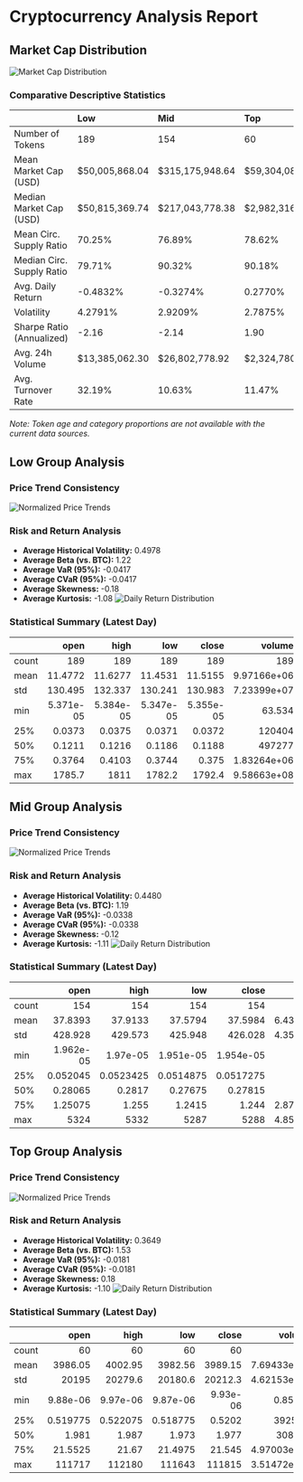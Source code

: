 # Cryptocurrency Analysis Report

## Market Cap Distribution

![Market Cap Distribution](market_cap_distribution.png)

### Comparative Descriptive Statistics

|                           | Low            | Mid             | Top                |
|:--------------------------|:---------------|:----------------|:-------------------|
| Number of Tokens          | 189            | 154             | 60                 |
| Mean Market Cap (USD)     | $50,005,868.04 | $315,175,948.64 | $59,304,084,261.28 |
| Median Market Cap (USD)   | $50,815,369.74 | $217,043,778.38 | $2,982,316,528.41  |
| Mean Circ. Supply Ratio   | 70.25%         | 76.89%          | 78.62%             |
| Median Circ. Supply Ratio | 79.71%         | 90.32%          | 90.18%             |
| Avg. Daily Return         | -0.4832%       | -0.3274%        | 0.2770%            |
| Volatility                | 4.2791%        | 2.9209%         | 2.7875%            |
| Sharpe Ratio (Annualized) | -2.16          | -2.14           | 1.90               |
| Avg. 24h Volume           | $13,385,062.30 | $26,802,778.92  | $2,324,780,286.80  |
| Avg. Turnover Rate        | 32.19%         | 10.63%          | 11.47%             |

*Note: Token age and category proportions are not available with the current data sources.*
## Low Group Analysis

### Price Trend Consistency

![Normalized Price Trends](low_group_price_trends.png)

### Risk and Return Analysis

- **Average Historical Volatility:** 0.4978
- **Average Beta (vs. BTC):** 1.22
- **Average VaR (95%):** -0.0417
- **Average CVaR (95%):** -0.0417
- **Average Skewness:** -0.18
- **Average Kurtosis:** -1.08
![Daily Return Distribution](low_return_distribution.png)

### Statistical Summary (Latest Day)

|       |         open |         high |          low |        close |           volume |   unlocked_mkt_cap |      volume_24h |   volume_market_cap_24h |
|:------|-------------:|-------------:|-------------:|-------------:|-----------------:|-------------------:|----------------:|------------------------:|
| count |  189         |  189         |  189         |  189         |    189           |      189           |   189           |             189         |
| mean  |   11.4772    |   11.6277    |   11.4531    |   11.5155    |      9.97166e+06 |        5.00059e+07 |     1.33851e+07 |               0.321939  |
| std   |  130.495     |  132.337     |  130.241     |  130.983     |      7.23399e+07 |        2.56979e+07 |     2.57976e+07 |               0.674793  |
| min   |    5.371e-05 |    5.384e-05 |    5.347e-05 |    5.355e-05 |     63.534       |        0           | 11934           |               0         |
| 25%   |    0.0373    |    0.0375    |    0.0371    |    0.0372    | 120404           |        2.72094e+07 |     3.13519e+06 |               0.0720581 |
| 50%   |    0.1211    |    0.1216    |    0.1186    |    0.1188    | 497277           |        5.08154e+07 |     6.66101e+06 |               0.141911  |
| 75%   |    0.3764    |    0.4103    |    0.3744    |    0.375     |      1.83264e+06 |        7.10773e+07 |     1.2251e+07  |               0.273812  |
| max   | 1785.7       | 1811         | 1782.2       | 1792.4       |      9.58663e+08 |        9.80555e+07 |     2.19208e+08 |               5.14512   |

## Mid Group Analysis

### Price Trend Consistency

![Normalized Price Trends](mid_group_price_trends.png)

### Risk and Return Analysis

- **Average Historical Volatility:** 0.4480
- **Average Beta (vs. BTC):** 1.19
- **Average VaR (95%):** -0.0338
- **Average CVaR (95%):** -0.0338
- **Average Skewness:** -0.12
- **Average Kurtosis:** -1.11
![Daily Return Distribution](mid_return_distribution.png)

### Statistical Summary (Latest Day)

|       |         open |         high |          low |        close |           volume |   unlocked_mkt_cap |       volume_24h |   volume_market_cap_24h |
|:------|-------------:|-------------:|-------------:|-------------:|-----------------:|-------------------:|-----------------:|------------------------:|
| count |  154         |  154         |  154         |  154         |    154           |      154           |    154           |            154          |
| mean  |   37.8393    |   37.9133    |   37.5794    |   37.5984    |      6.43492e+07 |        3.15176e+08 |      2.68028e+07 |              0.106274   |
| std   |  428.928     |  429.573     |  425.948     |  426.028     |      4.35323e+08 |        2.3935e+08  |      3.01525e+07 |              0.15217    |
| min   |    1.962e-05 |    1.97e-05  |    1.951e-05 |    1.954e-05 |     15.25        |        1.00224e+08 | 701715           |              0.00521233 |
| 25%   |    0.052045  |    0.0523425 |    0.0514875 |    0.0517275 |  86799.9         |        1.31457e+08 |      6.97284e+06 |              0.0337596  |
| 50%   |    0.28065   |    0.2817    |    0.27675   |    0.27815   | 438021           |        2.17044e+08 |      1.53964e+07 |              0.0595733  |
| 75%   |    1.25075   |    1.255     |    1.2415    |    1.244     |      2.87174e+06 |        4.0783e+08  |      3.71068e+07 |              0.128754   |
| max   | 5324         | 5332         | 5287         | 5288         |      4.85992e+09 |        9.37095e+08 |      1.54662e+08 |              1.492      |

## Top Group Analysis

### Price Trend Consistency

![Normalized Price Trends](top_group_price_trends.png)

### Risk and Return Analysis

- **Average Historical Volatility:** 0.3649
- **Average Beta (vs. BTC):** 1.53
- **Average VaR (95%):** -0.0181
- **Average CVaR (95%):** -0.0181
- **Average Skewness:** 0.18
- **Average Kurtosis:** -1.10
![Daily Return Distribution](top_return_distribution.png)

### Statistical Summary (Latest Day)

|       |          open |          high |           low |         close |           volume |   unlocked_mkt_cap |   volume_24h |   volume_market_cap_24h |
|:------|--------------:|--------------:|--------------:|--------------:|-----------------:|-------------------:|-------------:|------------------------:|
| count |     60        |     60        |     60        |     60        |     60           |       60           | 60           |            60           |
| mean  |   3986.05     |   4002.95     |   3982.56     |   3989.15     |      7.69433e+09 |        5.93041e+10 |  2.32478e+09 |             0.114706    |
| std   |  20195        |  20279.6      |  20180.6      |  20212.3      |      4.62153e+10 |        2.943e+11   |  8.85646e+09 |             0.436648    |
| min   |      9.88e-06 |      9.97e-06 |      9.87e-06 |      9.93e-06 |      0.85963     |        1.00249e+09 |  3.97014e+06 |             0.000269273 |
| 25%   |      0.519775 |      0.522075 |      0.518775 |      0.5202   |  39256.8         |        1.65904e+09 |  8.31079e+07 |             0.0250502   |
| 50%   |      1.981    |      1.987    |      1.973    |      1.977    | 308078           |        2.98232e+09 |  1.73271e+08 |             0.0500179   |
| 75%   |     21.5525   |     21.67     |     21.4975   |     21.545    |      4.97003e+06 |        1.08389e+10 |  6.64272e+08 |             0.0823781   |
| max   | 111717        | 112180        | 111643        | 111815        |      3.51472e+11 |        2.22815e+12 |  5.81352e+10 |             3.42293     |

